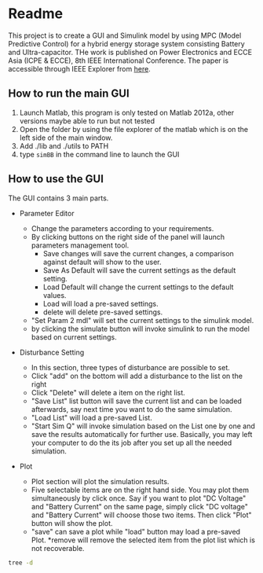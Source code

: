 # Readme

This project is to create a GUI and Simulink model by using MPC (Model Predictive Control) for a hybrid energy storage system consisting Battery and Ultra-capacitor. THe work is published on Power Electronics and ECCE Asia (ICPE & ECCE), 8th IEEE International Conference. The paper is accessible through IEEE Explorer from [here]().

## How to run the main GUI

1. Launch Matlab, this program is only tested on Matlab 2012a, other versions maybe able to run but not tested
2. Open the folder by using the file explorer of the matlab which is on the left side of the main window.
3. Add ./lib and ./utils to PATH
4. type `simBB` in the command line to launch the GUI

## How to use the GUI

The GUI contains 3 main parts.

* Parameter Editor
	* Change the parameters according to your requirements.
	* By clicking buttons on the right side of the panel will launch parameters management tool.
		* Save changes will save the current changes, a comparison against default will show to the user.
		* Save As Default will save the current settings as the default setting.
		* Load Default will change the current settings to the default values.
		* Load will load a pre-saved settings.
		* delete will delete pre-saved settings.
	* "Set Param 2 mdl" will set the current settings to the simulink model.
	* by clicking the simulate button will invoke simulink to run the model based on current settings.

* Disturbance Setting
	* In this section, three types of disturbance are possible to set.
	* Click "add" on the bottom will add a disturbance to the list on the right
	* Click "Delete" will delete a item on the right list.
	* "Save List" list button will save the current list and can be loaded afterwards, say next time you want to do the same simulation.
	* "Load List" will load a pre-saved List.
	* "Start Sim Q" will invoke simulation based on the List one by one and save the results automatically for further use. Basically, you may left your computer to do the its job after you set up all the needed simulation.

* Plot
	* Plot section will plot the simulation results.
	* Five selectable items are on the right hand side. You may plot them simultaneously by click once. Say if you want to plot "DC Voltage" and "Battery Current" on the same page, simply click "DC voltage" and "Battery Current" will choose those two items. Then click "Plot" button will show the plot.
	* "save" can save a plot while "load" button may load a pre-saved Plot.
	*remove will remove the selected item from the plot list which is not recoverable.
 
```bash
tree -d


```
